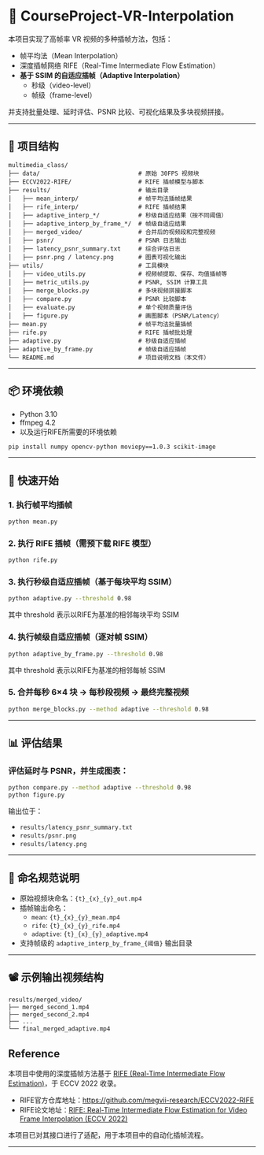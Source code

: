 
# 🎥 CourseProject-VR-Interpolation

本项目实现了高帧率 VR 视频的多种插帧方法，包括：

- 帧平均法（Mean Interpolation）
- 深度插帧网络 RIFE（Real-Time Intermediate Flow Estimation）
- **基于 SSIM 的自适应插帧（Adaptive Interpolation）**
  - 秒级（video-level）
  - 帧级（frame-level）

并支持批量处理、延时评估、PSNR 比较、可视化结果及多块视频拼接。

---

## 📁 项目结构

```
multimedia_class/
├── data/                            # 原始 30FPS 视频块
├── ECCV2022-RIFE/                   # RIFE 插帧模型与脚本
├── results/                         # 输出目录
│   ├── mean_interp/                 # 帧平均法插帧结果
│   ├── rife_interp/                 # RIFE 插帧结果
│   ├── adaptive_interp_*/           # 秒级自适应结果（按不同阈值）
│   ├── adaptive_interp_by_frame_*/  # 帧级自适应结果
│   ├── merged_video/                # 合并后的视频段和完整视频
│   ├── psnr/                        # PSNR 日志输出
│   ├── latency_psnr_summary.txt     # 综合评估日志
│   ├── psnr.png / latency.png       # 图表可视化输出
├── utils/                           # 工具模块
│   ├── video_utils.py               # 视频帧提取、保存、均值插帧等
│   ├── metric_utils.py              # PSNR, SSIM 计算工具
│   ├── merge_blocks.py              # 多块视频拼接脚本
│   ├── compare.py                   # PSNR 比较脚本
│   ├── evaluate.py                  # 单个视频质量评估
│   ├── figure.py                    # 画图脚本（PSNR/Latency）
├── mean.py                          # 帧平均法批量插帧
├── rife.py                          # RIFE 插帧批处理
├── adaptive.py                      # 秒级自适应插帧
├── adaptive_by_frame.py             # 帧级自适应插帧
└── README.md                        # 项目说明文档（本文件）
```

---

## 📦 环境依赖
- Python 3.10 
- ffmpeg 4.2
- 以及运行RIFE所需要的环境依赖
```bash
pip install numpy opencv-python moviepy==1.0.3 scikit-image
```
---

## 🚀 快速开始

### 1. 执行帧平均插帧

```bash
python mean.py
```

### 2. 执行 RIFE 插帧（需预下载 RIFE 模型）

```bash
python rife.py
```

### 3. 执行秒级自适应插帧（基于每块平均 SSIM）

```bash
python adaptive.py --threshold 0.98
```
其中 threshold 表示以RIFE为基准的相邻每块平均 SSIM

### 4. 执行帧级自适应插帧（逐对帧 SSIM）

```bash
python adaptive_by_frame.py --threshold 0.98
```
其中 threshold 表示以RIFE为基准的相邻每帧 SSIM

### 5. 合并每秒 6×4 块 → 每秒段视频 → 最终完整视频

```bash
python merge_blocks.py --method adaptive --threshold 0.98
```

---

## 📊 评估结果

### 评估延时与 PSNR，并生成图表：

```bash
python compare.py --method adaptive --threshold 0.98
python figure.py
```

输出位于：

- `results/latency_psnr_summary.txt`
- `results/psnr.png`
- `results/latency.png`

---

## 📌 命名规范说明

- 原始视频块命名：`{t}_{x}_{y}_out.mp4`
- 插帧输出命名：
  - `mean`: `{t}_{x}_{y}_mean.mp4`
  - `rife`: `{t}_{x}_{y}_rife.mp4`
  - `adaptive`: `{t}_{x}_{y}_adaptive.mp4`
- 支持帧级的 `adaptive_interp_by_frame_{阈值}` 输出目录

---

## 📽️ 示例输出视频结构

```bash
results/merged_video/
├── merged_second_1.mp4
├── merged_second_2.mp4
├── ...
└── final_merged_adaptive.mp4
```

## Reference

本项目中使用的深度插帧方法基于 [RIFE (Real-Time Intermediate Flow Estimation)](https://github.com/megvii-research/ECCV2022-RIFE)，于 ECCV 2022 收录。

- RIFE官方仓库地址：https://github.com/megvii-research/ECCV2022-RIFE
- RIFE论文地址：[RIFE: Real-Time Intermediate Flow Estimation for Video Frame Interpolation (ECCV 2022)](https://arxiv.org/abs/2011.06294)

本项目已对其接口进行了适配，用于本项目中的自动化插帧流程。


---


